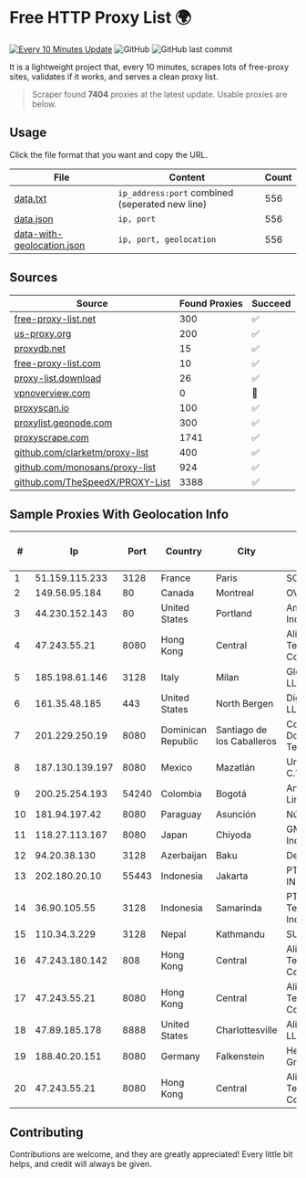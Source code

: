 
# Free HTTP Proxy List 🌍

[![Every 10 Minutes Update](https://github.com/mertguvencli/http-proxy-list/actions/workflows/main.yml/badge.svg?branch=main)](https://github.com/mertguvencli/http-proxy-list/actions/workflows/main.yml)
![GitHub](https://img.shields.io/github/license/mertguvencli/http-proxy-list)
![GitHub last commit](https://img.shields.io/github/last-commit/mertguvencli/http-proxy-list)

It is a lightweight project that, every 10 minutes, scrapes lots of free-proxy sites, validates if it works, and serves a clean proxy list.


> Scraper found **7404** proxies at the latest update. Usable proxies are below.

## Usage

Click the file format that you want and copy the URL.


|File|Content|Count|
|----|-------|-----|
|[data.txt](https://raw.githubusercontent.com/mertguvencli/http-proxy-list/main/proxy-list/data.txt)|`ip_address:port` combined (seperated new line)|556|
|[data.json](https://raw.githubusercontent.com/mertguvencli/http-proxy-list/main/proxy-list/data.json)|`ip, port`|556|
|[data-with-geolocation.json](https://raw.githubusercontent.com/mertguvencli/http-proxy-list/main/proxy-list/data-with-geolocation.json)|`ip, port, geolocation`|556|

## Sources

|Source|Found Proxies|Succeed|
|------|-------------|-------|
|[free-proxy-list.net](https://free-proxy-list.net)|300|✅|
|[us-proxy.org](https://www.us-proxy.org)|200|✅|
|[proxydb.net](http://proxydb.net)|15|✅|
|[free-proxy-list.com](https://free-proxy-list.com/?page=&port=&type%5B%5D=http&type%5B%5D=https&up_time=0&search=Search)|10|✅|
|[proxy-list.download](https://www.proxy-list.download/HTTP)|26|✅|
|[vpnoverview.com](https://vpnoverview.com/privacy/anonymous-browsing/free-proxy-servers)|0|🚫|
|[proxyscan.io](https://www.proxyscan.io)|100|✅|
|[proxylist.geonode.com](https://proxylist.geonode.com/api/proxy-list?limit=300&page=1&sort_by=lastChecked&sort_type=desc&protocols=http,https)|300|✅|
|[proxyscrape.com](https://api.proxyscrape.com/v2/?request=displayproxies&protocol=http&timeout=10000&country=all&ssl=all&anonymity=all)|1741|✅|
|[github.com/clarketm/proxy-list](https://raw.githubusercontent.com/clarketm/proxy-list/master/proxy-list-raw.txt)|400|✅|
|[github.com/monosans/proxy-list](https://raw.githubusercontent.com/monosans/proxy-list/main/proxies/http.txt)|924|✅|
|[github.com/TheSpeedX/PROXY-List](https://raw.githubusercontent.com/TheSpeedX/PROXY-List/master/http.txt)|3388|✅|


## Sample Proxies With Geolocation Info

|#|Ip|Port|Country|City|Internet Service Provider|
|-|--|----|-------|----|-------------------------|
|1|51.159.115.233|3128|France|Paris|SCALEWAY|
|2|149.56.95.184|80|Canada|Montreal|OVH Hosting|
|3|44.230.152.143|80|United States|Portland|Amazon.com, Inc.|
|4|47.243.55.21|8080|Hong Kong|Central|Alibaba (US) Technology Co., Ltd.|
|5|185.198.61.146|3128|Italy|Milan|Global Router LLC|
|6|161.35.48.185|443|United States|North Bergen|DigitalOcean, LLC|
|7|201.229.250.19|8080|Dominican Republic|Santiago de los Caballeros|Compañía Dominicana de Teléfonos S. A.|
|8|187.130.139.197|8080|Mexico|Mazatlán|Uninet S.A. de C.V.|
|9|200.25.254.193|54240|Colombia|Bogotá|Andinet ON Line|
|10|181.94.197.42|8080|Paraguay|Asunción|Núcleo S.A.|
|11|118.27.113.167|8080|Japan|Chiyoda|GMO Internet, Inc.|
|12|94.20.38.130|3128|Azerbaijan|Baku|Delta Telecom|
|13|202.180.20.10|55443|Indonesia|Jakarta|PT. HIPERNET INDODATA|
|14|36.90.105.55|3128|Indonesia|Samarinda|PT. Telekomunikasi Indonesia|
|15|110.34.3.229|3128|Nepal|Kathmandu|SUBISU C7|
|16|47.243.180.142|808|Hong Kong|Central|Alibaba (US) Technology Co., Ltd.|
|17|47.243.55.21|8080|Hong Kong|Central|Alibaba (US) Technology Co., Ltd.|
|18|47.89.185.178|8888|United States|Charlottesville|Alibaba.com LLC|
|19|188.40.20.151|8080|Germany|Falkenstein|Hetzner Online GmbH|
|20|47.243.55.21|8080|Hong Kong|Central|Alibaba (US) Technology Co., Ltd.|



## Contributing

Contributions are welcome, and they are greatly appreciated! Every
little bit helps, and credit will always be given.

